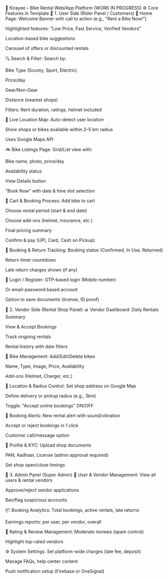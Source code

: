 🛵 Kirayee – Bike Rental Web/App Platform   (WORK IN PROGRESS)
⚙️ Core Features in Template
👤 1. User Side (Rider Panel / Customers)
🔴 Home Page:
Welcome Banner with call to action (e.g., "Rent a Bike Now!")

Highlighted features: “Low Price, Fast Service, Verified Vendors”

Location-based bike suggestions

Carousel of offers or discounted rentals

🔍 Search & Filter:
Search by:

Bike Type (Scooty, Sport, Electric)

Price/day

Gear/Non-Gear

Distance (nearest shops)

Filters: Rent duration, ratings, helmet included

📍 Live Location Map:
Auto-detect user location

Show shops or bikes available within 2–5 km radius

Uses Google Maps API

🚲 Bike Listings Page:
Grid/List view with:

Bike name, photo, price/day

Availability status

View Details button

"Book Now" with date & time slot selection

🛒 Cart & Booking Process:
Add bike to cart

Choose rental period (start & end date)

Choose add-ons (helmet, insurance, etc.)

Final pricing summary

Confirm & pay (UPI, Card, Cash on Pickup)

🚦 Booking & Return Tracking:
Booking status (Confirmed, In Use, Returned)

Return timer countdown

Late return charges shown (if any)

🔐 Login / Register:
OTP-based login (Mobile number)

Or email-password based account

Option to save documents (license, ID proof)

🧰 2. Vendor Side (Rental Shop Panel)
📊 Vendor Dashboard:
Daily Rentals Summary

View & Accept Bookings

Track ongoing rentals

Rental history with date filters

🛵 Bike Management:
Add/Edit/Delete bikes

Name, Type, Image, Price, Availability

Add-ons (Helmet, Charger, etc.)

📍 Location & Radius Control:
Set shop address on Google Map

Define delivery or pickup radius (e.g., 3km)

Toggle: "Accept online bookings" ON/OFF

🔔 Booking Alerts:
New rental alert with sound/vibration

Accept or reject bookings in 1 click

Customer call/message option

👤 Profile & KYC:
Upload shop documents

PAN, Aadhaar, License (admin approval required)

Set shop open/close timings

🧠 3. Admin Panel (Super Admin)
👥 User & Vendor Management:
View all users & rental vendors

Approve/reject vendor applications

Ban/flag suspicious accounts

📦 Booking Analytics:
Total bookings, active rentals, late returns

Earnings reports: per user, per vendor, overall

🌟 Rating & Review Management:
Moderate reviews (spam control)

Highlight top-rated vendors

⚙️ System Settings:
Set platform-wide charges (late fee, deposit)

Manage FAQs, help center content

Push notification setup (Firebase or OneSignal)


